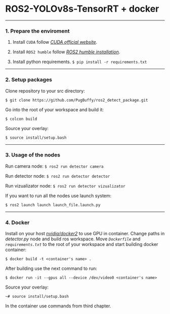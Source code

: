 # ROS2-YOLOv8s-TensorRT + docker
___

### 1. Prepare the enviroment

1. Install `CUDA` follow [_CUDA official website_](https://docs.nvidia.com/cuda/cuda-installation-guide-linux/index.html#download-the-nvidia-cuda-toolkit).

2. Install `ROS2 humble` follow [_ROS2 humble installation_](https://docs.ros.org/en/humble/Installation.html).

3. Install python requirements.
`
$ pip install -r requirements.txt
`
___

### 2. Setup packages

Clone repository to your src directory:

`
$ git clone https://github.com/PugBuffy/ros2_detect_package.git
`

Go into the root of your workspace and build it:

`
$ colcon build
`

Source your overlay:


`
$ source install/setup.bash
`
___

### 3. Usage of the nodes

Run camera node:
`$ ros2 run detector camera
` 

Run detector node:
`$ ros2 run detector detector
`

Run vizualizator node:
`$ ros2 run detector vizualizator
`

If you want to run all the nodes use launch system:

`$ ros2 launch launch launch_file.launch.py
`
___

### 4. Docker
Install on your host [_nvidia/docker2_](https://cpab.ru/kak-ispolzovat-graficheskij-processor-nvidia-s-kontejnerami-docker-cloudsavvy-it/) to use GPU in container.
Change paths in __detector_.py_ node and build ros workspace.
Move _`Dockerfile`_  and _`requirements.txt`_ to the root of your workspace and start building docker container:

`$ docker build -t <container's name> .
`

After building use the next command to run:


`$ docker run -it --gpus all --device /dev/video0 <container's name> 
`

Source your overlay:

`
~# source install/setup.bash
`

In the container use commands from third chapter.
